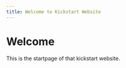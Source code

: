 ```yaml
---
title: Welcome to Kickstart Website
---
```


# Welcome 

This is the startpage of that kickstart website.
